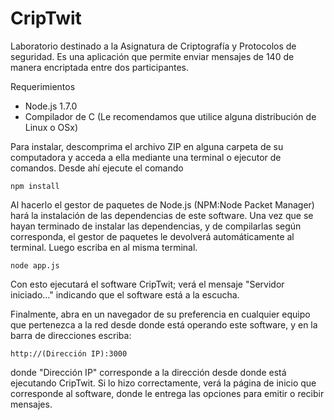 CripTwit
========

Laboratorio destinado a la Asignatura de Criptografía y Protocolos de seguridad. Es una aplicación que permite enviar mensajes de 140 de manera encriptada entre dos participantes.

Requerimientos
- Node.js 1.7.0
- Compilador de C (Le recomendamos que utilice alguna distribución de Linux o OSx)

Para instalar, descomprima el archivo ZIP en alguna carpeta de su computadora y acceda a ella mediante una terminal o ejecutor de comandos.
Desde ahí ejecute el comando

	npm install

Al hacerlo el gestor de paquetes de Node.js (NPM:Node Packet Manager) hará la instalación de las dependencias de este software. Una vez que se hayan terminado de instalar las dependencias, y de compilarlas según corresponda, el gestor de paquetes le devolverá automáticamente al terminal. Luego escriba en al misma terminal.

	node app.js

Con esto ejecutará el software CripTwit; verá el mensaje "Servidor iniciado..." indicando que el software está a la escucha.

Finalmente, abra en un navegador de su preferencia en cualquier equipo que pertenezca a la red desde donde está operando este software, y en la barra de direcciones escriba:

	http://(Dirección IP):3000

donde "Dirección IP" corresponde a la dirección desde donde está ejecutando CripTwit. Si lo hizo correctamente, verá la página de inicio que corresponde al software, donde le entrega las opciones para emitir o recibir mensajes.
